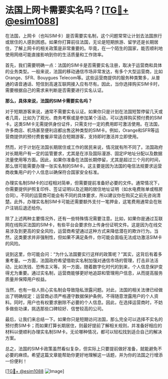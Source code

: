# 法国上网卡需要实名吗？[[TG💪+ @esim1088](https://t.me/s/esim1088)]

在法国，上网卡（也叫SIM卡）是否需要实名制，这个问题常常让计划去法国旅行或居住的人感到困惑。如果你打算前往法国，无论是短期旅游、留学还是长期居住，了解上网卡的相关政策是非常重要的。毕竟，在一个陌生的国家，能否顺利地使用网络可能直接影响到你的生活质量和工作效率。

首先，我们需要明确一点：法国的SIM卡是否需要实名注册，取决于运营商和具体的业务类型。一般来说，法国的移动通信市场非常发达，有多个大型运营商，比如Orange、SFR、Bouygues Telecom等。这些运营商提供的服务种类繁多，从普通的语音通话、短信到高速互联网接入应有尽有。因此，当你选择购买SIM卡时，需要根据自己的需求来判断是否需要进行实名认证。

**那么，具体来说，法国的SIM卡需要实名吗？**

对于短期游客来说，通常不需要实名认证。如果你只是计划在法国短暂停留几天或者几周，比如为了观光、商务考察或是参加某个活动，可以选择购买预付费的SIM卡。这类SIM卡无需提供身份证件，只需支付一定的费用即可激活使用。在法国，许多商店、机场甚至便利店都出售这种类型的SIM卡。例如，Orange和SFR等运营商提供的预付费套餐非常适合短期游客，支持即时激活并立即使用。

然而，对于计划在法国长期居住或工作的居民来说，情况就有所不同了。法国政府对长期用户有一定的监管要求，尤其是在涉及国际漫游、固定IP地址分配以及数据流量使用等方面。因此，如果你准备在法国长期停留，尤其是超过三个月的时间，那么很可能需要办理一张实名制的SIM卡。这主要是因为法国的电信法规要求运营商收集用户的个人信息以确保符合国家安全标准。

办理实名制SIM卡的过程相对简单，但需要提前准备好必要的文件。通常情况下，你需要提供护照复印件、签证证明以及近期的居住地址证明（如水电费账单或租房合同）。不同的运营商可能会有不同的具体要求，所以建议你在购买之前先咨询清楚。此外，办理实名制SIM卡可能还需要额外支付一笔押金，这笔费用通常会在账户注销后退还给你。

除了上述两种主要情况外，还有一些特殊情况需要注意。比如，如果你是通过互联网在线购买法国的SIM卡，有些平台会要求你上传身份证明文件。这是因为在线交易涉及到更高的安全风险，运营商希望通过这种方式来降低潜在的欺诈行为。当然，这类要求并非强制性，但如果不满足条件，你可能会面临无法成功激活SIM卡的风险。

说到这里，你可能会问：“为什么法国要实行这样的政策呢？”其实，这背后有着多重考量。一方面，法国政府希望借助实名制加强对通信市场的管理，打击非法活动，比如洗钱、恐怖主义等。另一方面，随着数字化时代的到来，个人信息保护变得尤为重要。通过实名制，运营商能够更好地追踪和管理用户信息，从而提高服务质量并保障用户权益。

当然，也有一些人担心实名制会导致隐私泄露问题。对此，法国的相关法律已经做出了明确规定：运营商必须严格遵守数据保护条例，不得随意泄露用户的个人资料。同时，用户也有权要求删除不必要的个人信息。因此，在选择运营商时，不妨多做些功课，挑选那些口碑较好、信誉较高的公司。

最后，让我们来总结一下。如果你只是短期访问法国，那么完全可以选择不实名的预付费SIM卡；而如果打算长期居住，则最好提前了解相关规则，并准备好相应的材料以便顺利办理实名制SIM卡。无论哪种情况，都可以轻松找到适合自己的解决方案。

总之，法国的SIM卡政策虽然看似复杂，但实际上只要提前做好准备，就能避免不必要的麻烦。希望这篇文章能帮助你更好地理解这一话题，并为你的法国之行增添一份便利！

[[TG💪+ @esim1088](https://t.me/s/esim1088) ![Image](https://i.postimg.cc/4NQfJmqS/Snipaste-2025-05-13-00-14-12.png)]